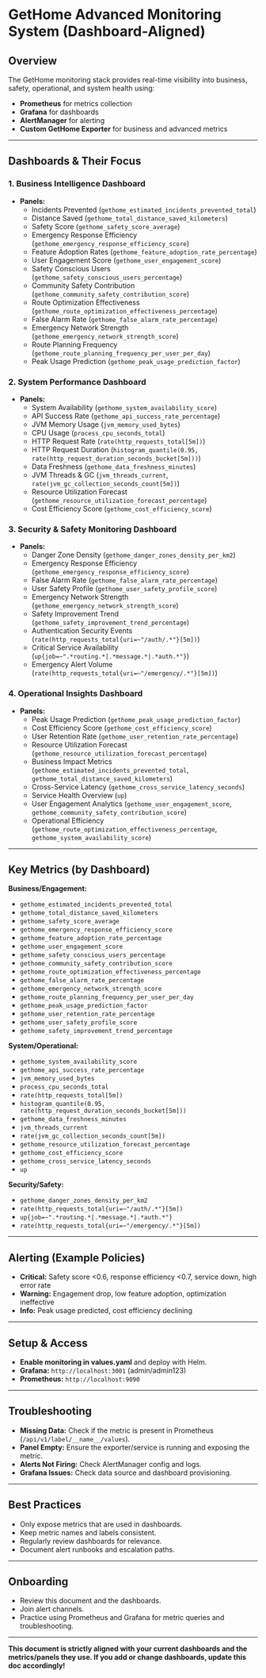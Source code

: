 # GetHome Advanced Monitoring System (Dashboard-Aligned)

## Overview

The GetHome monitoring stack provides real-time visibility into business, safety, operational, and system health using:
- **Prometheus** for metrics collection
- **Grafana** for dashboards
- **AlertManager** for alerting
- **Custom GetHome Exporter** for business and advanced metrics

---

## Dashboards & Their Focus

### 1. Business Intelligence Dashboard
- **Panels:**
  - Incidents Prevented (`gethome_estimated_incidents_prevented_total`)
  - Distance Saved (`gethome_total_distance_saved_kilometers`)
  - Safety Score (`gethome_safety_score_average`)
  - Emergency Response Efficiency (`gethome_emergency_response_efficiency_score`)
  - Feature Adoption Rates (`gethome_feature_adoption_rate_percentage`)
  - User Engagement Score (`gethome_user_engagement_score`)
  - Safety Conscious Users (`gethome_safety_conscious_users_percentage`)
  - Community Safety Contribution (`gethome_community_safety_contribution_score`)
  - Route Optimization Effectiveness (`gethome_route_optimization_effectiveness_percentage`)
  - False Alarm Rate (`gethome_false_alarm_rate_percentage`)
  - Emergency Network Strength (`gethome_emergency_network_strength_score`)
  - Route Planning Frequency (`gethome_route_planning_frequency_per_user_per_day`)
  - Peak Usage Prediction (`gethome_peak_usage_prediction_factor`)

### 2. System Performance Dashboard
- **Panels:**
  - System Availability (`gethome_system_availability_score`)
  - API Success Rate (`gethome_api_success_rate_percentage`)
  - JVM Memory Usage (`jvm_memory_used_bytes`)
  - CPU Usage (`process_cpu_seconds_total`)
  - HTTP Request Rate (`rate(http_requests_total[5m])`)
  - HTTP Request Duration (`histogram_quantile(0.95, rate(http_request_duration_seconds_bucket[5m]))`)
  - Data Freshness (`gethome_data_freshness_minutes`)
  - JVM Threads & GC (`jvm_threads_current`, `rate(jvm_gc_collection_seconds_count[5m])`)
  - Resource Utilization Forecast (`gethome_resource_utilization_forecast_percentage`)
  - Cost Efficiency Score (`gethome_cost_efficiency_score`)

### 3. Security & Safety Monitoring Dashboard
- **Panels:**
  - Danger Zone Density (`gethome_danger_zones_density_per_km2`)
  - Emergency Response Efficiency (`gethome_emergency_response_efficiency_score`)
  - False Alarm Rate (`gethome_false_alarm_rate_percentage`)
  - User Safety Profile (`gethome_user_safety_profile_score`)
  - Emergency Network Strength (`gethome_emergency_network_strength_score`)
  - Safety Improvement Trend (`gethome_safety_improvement_trend_percentage`)
  - Authentication Security Events (`rate(http_requests_total{uri=~"/auth/.*"}[5m])`)
  - Critical Service Availability (`up{job=~".*routing.*|.*message.*|.*auth.*"}`)
  - Emergency Alert Volume (`rate(http_requests_total{uri=~"/emergency/.*"}[5m])`)

### 4. Operational Insights Dashboard
- **Panels:**
  - Peak Usage Prediction (`gethome_peak_usage_prediction_factor`)
  - Cost Efficiency Score (`gethome_cost_efficiency_score`)
  - User Retention Rate (`gethome_user_retention_rate_percentage`)
  - Resource Utilization Forecast (`gethome_resource_utilization_forecast_percentage`)
  - Business Impact Metrics (`gethome_estimated_incidents_prevented_total`, `gethome_total_distance_saved_kilometers`)
  - Cross-Service Latency (`gethome_cross_service_latency_seconds`)
  - Service Health Overview (`up`)
  - User Engagement Analytics (`gethome_user_engagement_score`, `gethome_community_safety_contribution_score`)
  - Operational Efficiency (`gethome_route_optimization_effectiveness_percentage`, `gethome_system_availability_score`)

---

## Key Metrics (by Dashboard)

**Business/Engagement:**
- `gethome_estimated_incidents_prevented_total`
- `gethome_total_distance_saved_kilometers`
- `gethome_safety_score_average`
- `gethome_emergency_response_efficiency_score`
- `gethome_feature_adoption_rate_percentage`
- `gethome_user_engagement_score`
- `gethome_safety_conscious_users_percentage`
- `gethome_community_safety_contribution_score`
- `gethome_route_optimization_effectiveness_percentage`
- `gethome_false_alarm_rate_percentage`
- `gethome_emergency_network_strength_score`
- `gethome_route_planning_frequency_per_user_per_day`
- `gethome_peak_usage_prediction_factor`
- `gethome_user_retention_rate_percentage`
- `gethome_user_safety_profile_score`
- `gethome_safety_improvement_trend_percentage`

**System/Operational:**
- `gethome_system_availability_score`
- `gethome_api_success_rate_percentage`
- `jvm_memory_used_bytes`
- `process_cpu_seconds_total`
- `rate(http_requests_total[5m])`
- `histogram_quantile(0.95, rate(http_request_duration_seconds_bucket[5m]))`
- `gethome_data_freshness_minutes`
- `jvm_threads_current`
- `rate(jvm_gc_collection_seconds_count[5m])`
- `gethome_resource_utilization_forecast_percentage`
- `gethome_cost_efficiency_score`
- `gethome_cross_service_latency_seconds`
- `up`

**Security/Safety:**
- `gethome_danger_zones_density_per_km2`
- `rate(http_requests_total{uri=~"/auth/.*"}[5m])`
- `up{job=~".*routing.*|.*message.*|.*auth.*"}`
- `rate(http_requests_total{uri=~"/emergency/.*"}[5m])`

---

## Alerting (Example Policies)
- **Critical:** Safety score <0.6, response efficiency <0.7, service down, high error rate
- **Warning:** Engagement drop, low feature adoption, optimization ineffective
- **Info:** Peak usage predicted, cost efficiency declining

---

## Setup & Access
- **Enable monitoring in values.yaml** and deploy with Helm.
- **Grafana:** `http://localhost:3001` (admin/admin123)
- **Prometheus:** `http://localhost:9090`

---

## Troubleshooting
- **Missing Data:** Check if the metric is present in Prometheus (`/api/v1/label/__name__/values`).
- **Panel Empty:** Ensure the exporter/service is running and exposing the metric.
- **Alerts Not Firing:** Check AlertManager config and logs.
- **Grafana Issues:** Check data source and dashboard provisioning.

---

## Best Practices
- Only expose metrics that are used in dashboards.
- Keep metric names and labels consistent.
- Regularly review dashboards for relevance.
- Document alert runbooks and escalation paths.

---

## Onboarding
- Review this document and the dashboards.
- Join alert channels.
- Practice using Prometheus and Grafana for metric queries and troubleshooting.

---

**This document is strictly aligned with your current dashboards and the metrics/panels they use. If you add or change dashboards, update this doc accordingly!** 